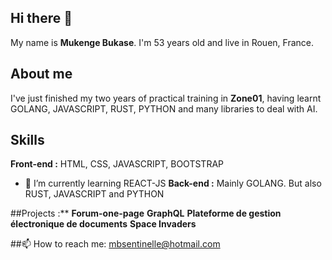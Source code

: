 ## Hi there 👋
My name is **Mukenge Bukase**. I'm 53 years old and live in Rouen, France.

## About me
I've just finished my two years of practical training in **Zone01**, having learnt GOLANG,
JAVASCRIPT, RUST, PYTHON and many libraries to deal with AI.



## Skills
**Front-end :** HTML, CSS, JAVASCRIPT, BOOTSTRAP
- 🌱 I’m currently learning REACT-JS
**Back-end :** Mainly GOLANG. But also RUST, JAVASCRIPT and PYTHON

##Projects :** 
**Forum-one-page**
**GraphQL**
**Plateforme de gestion électronique de documents**
**Space Invaders**

##📫 How to reach me: mbsentinelle@hotmail.com
<!--
**mukenge1971/mukenge1971** is a ✨ _special_ ✨ repository because its `README.md` (this file) appears on your GitHub profile.

Here are some ideas to get you started:

- 🔭 I’m currently working on ...
- 🌱 I’m currently learning ...
- 👯 I’m looking to collaborate on ...
- 🤔 I’m looking for help with ...
- 💬 Ask me about ...
- 📫 How to reach me: ...
- 😄 Pronouns: ...
- ⚡ Fun fact: ...
-->
